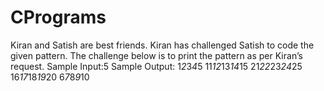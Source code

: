 # CPrograms
  Kiran and Satish are best friends. Kiran has challenged Satish to code the given pattern. The
challenge below is to print the pattern as per Kiran’s request.
Sample Input:5 Sample Output:
              1*2*3*4*5
              11*12*13*14*15
              21*22*23*24*25
              16*17*18*19*20
              6*7*8*9*10
